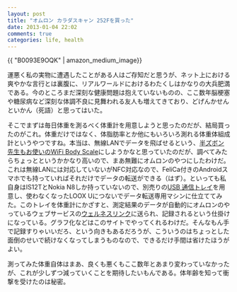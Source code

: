 ```yaml
---
layout: post
title: "オムロン カラダスキャン 252Fを買った"
date: 2013-01-04 22:02
comments: true
categories: life, health
---
```

{{ "B0093E9OQK" | amazon_medium_image}}

運悪く私の実物に遭遇したことがある人はご存知だと思うが、ネット上における爽やかな言行とは裏腹に、リアルワールドにおけるわたくしはかなりの大兵肥満である。今のところまだ深刻な健康問題は抱えていないものの、ここ数年脳梗塞や糖尿病など深刻な体調不良に見舞われる友人も増えてきており、どげんかせんといかん（死語）と思ってはいた。

<!--more-->

そこでまずは毎日体重を測るべく体重計を用意しようと思ったのだが、結局買ったのがこれ。体重だけではなく、体脂肪率とか他にもいろいろ測れる体重体組成計というやつですね。本当は、無線LANでデータを飛ばせるという、[半ズボン先生もお使いの](http://hanzubon.jp/node/4979/)[WiFi Body Scale](http://www.amazon.co.jp/gp/product/B00327A5EE/ref=as_li_ss_tl?ie=UTF8&tag=myhumangetsme-22&linkCode=as2&camp=247&creative=7399&creativeASIN=B00327A5EE)にしようかなと思っていたのだが、調べてみたらちょっとというかかなり高いので、まあ無難にオムロンのやつにしたわけだ。これは無線LANには対応していないがNFC対応なので、FeliCa付きのAndroidスマホでも持っていればそれだけでデータの転送ができる（はず）。といっても私自身はIS12TとNokia N8しか持っていないので、別売りの[USB 通信トレイ](http://www.amazon.co.jp/gp/product/B0073N17HC/ref=as_li_ss_tl?ie=UTF8&tag=myhumangetsme-22&linkCode=as2&camp=247&creative=7399&creativeASIN=B0073N17HC)を用意し、使わなくなったLOOX Uにつないでデータ転送専用マシンに仕立ててみた。このトレイを体重計にかざすと、測定結果のデータが自動的にオムロンのやっているウェブサービスの[ウェルネスリンク](http://www.wellnesslink.jp)に送られ、記録されるという仕掛けになっている。グラフ化などはこのサイトでやってくれるわけだ。そんなもん手で記録すりゃいいだろ、という向きもあるだろうが、こういうのはちょっとした面倒のせいで続けなくなってしまうものなので、できるだけ手間は省けたほうがよい。

測ってみた体重自体はまあ、良くも悪くもここ数年とあまり変わっていなかったが、これが少しずつ減っていくことを期待したいもんである。体年齢を知って衝撃を受けたのは秘密。
